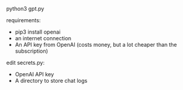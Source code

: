 python3 gpt.py

requirements:
- pip3 install openai
- an internet connection
- An API key from OpenAI (costs money, but a lot cheaper than the subscription)

edit secrets.py:
- OpenAI API key
- A directory to store chat logs

